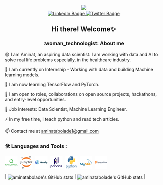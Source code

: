 
<div id="header" align="center">
  <img src="https://media.giphy.com/media/8hTm1yGaqsEn4CM8I3/giphy.gif" width="200"/>
</div>

<div id="badges" align="center">
  <a href="your-linkedin-URL">
    <img src="https://img.shields.io/badge/LinkedIn-blue?style=for-the-badge&logo=linkedin&logoColor=white" alt="LinkedIn Badge"/>
  </a>
  <a href="your-twitter-URL">
    <img src="https://img.shields.io/badge/Twitter-blue?style=for-the-badge&logo=twitter&logoColor=white" alt="Twitter Badge"/>
  </a>
</div>
<h2 align="center">
  Hi there! Welcome✨
</h2>

<h3 align="center">:woman_technologist: About me </h3>

😄 I am Aminat, an aspiring data scientist. 
I am working with data and AI to solve real life problems especially, in the healthcare industry. 

:telescope: I am currently on Internship - Working with data and building Machine learning models.

:seedling: I am now learning TensorFlow and PyTorch.

👯 I am open to roles, collaborations on open source projects, hackathons, and entry-level opportunities.

💼 Job interests: Data Scientist, Machine Learning Engineer.

:zap: In my free time, I teach python and read tech articles.

:mailbox: Contact me at aminatabolade1@gmail.com

### :hammer_and_wrench: Languages and Tools :
<div>
<img src= "https://github.com/devicons/devicon/blob/master/icons/anaconda/anaconda-original-wordmark.svg" title="Anaconda"  alt="Anaconda" width="40" height="40"/>&nbsp;
<img src= "https://github.com/devicons/devicon/blob/master/icons/jupyter/jupyter-original-wordmark.svg" title="Jupyter"  alt="Jupyter" width="40" height="40"/>&nbsp;
<img src= "https://github.com/devicons/devicon/blob/master/icons/numpy/numpy-original-wordmark.svg" title="Numpy"  alt="Numpy" width="40" height="40"/>&nbsp;
<img src= "https://github.com/devicons/devicon/blob/master/icons/pandas/pandas-original-wordmark.svg" title="Pandas"  alt="Pandas" width="40" height="40"/>&nbsp;
<img src= "https://github.com/devicons/devicon/blob/master/icons/python/python-original-wordmark.svg" title="Python"  alt="Python" width="40" height="40"/>&nbsp;
<img src= "https://github.com/devicons/devicon/blob/master/icons/mysql/mysql-original-wordmark.svg" title="MySQL"  alt="MySQL" width="40" height="40"/>&nbsp;
<img src= "https://github.com/devicons/devicon/blob/master/icons/tensorflow/tensorflow-original-wordmark.svg" title="TensorFlow"  alt="TensorFlow" width="40" height="40"/>
</div>
  
  
<!--
**aminatabolade/aminatabolade** is a ✨ _special_ ✨ repository because its `README.md` (this file) appears on your GitHub profile.

Here are some ideas to get you started:

- 🔭 I’m currently working on ...
- 🌱 I’m currently learning TensorFlow and PyTorch
- 👯 I’m looking to collaborate on ...
- 🤔 I’m looking for help with ...
- 💬 Ask me about ...
- 📫 How to reach me: ...
- 😄 Pronouns: ...
- ⚡ Fun fact: ...
-->
| <img align="center" src="https://github-readme-stats.vercel.app/api?username=aminatabolade&show_icons=true&include_all_commits=true&hide_border=true" alt="aminatabolade's GitHub stats" /> 
| <img align="center" src="https://github-readme-stats.vercel.app/api/top-langs/?username=aminatabolade&langs_count=8&layout=compact&hide_border=true" alt="aminatabolade's GitHub stats" /> |


